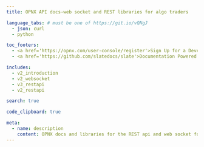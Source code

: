 ```yaml
---
title: OPNX API docs-web socket and REST libraries for algo traders

language_tabs: # must be one of https://git.io/vQNgJ
  - json: curl
  - python

toc_footers:
  - <a href='https://opnx.com/user-console/register'>Sign Up for a Developer Key</a>
  - <a href='https://github.com/slatedocs/slate'>Documentation Powered by Slate</a>

includes:
  - v2_introduction
  - v2_websocket
  - v3_restapi
  - v2_restapi  

search: true

code_clipboard: true

meta:
  - name: description
    content: OPNX docs and libraries for the REST api and web socket for pro traders and developers - integrate algorithms, trading strategies, and order execution tools
---
```

